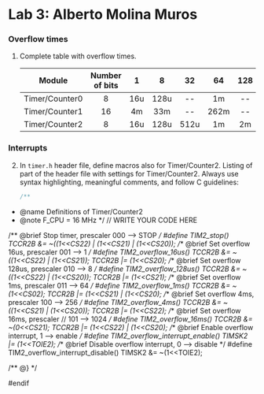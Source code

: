 # Lab 3: Alberto Molina Muros

### Overflow times

1. Complete table with overflow times.

   | **Module** | **Number of bits** | **1** | **8** | **32** | **64** | **128** | **256** | **1024** |
   | :-: | :-: | :-: | :-: | :-: | :-: | :-: | :-: | :-: |
   | Timer/Counter0 | 8  | 16u | 128u | -- | 1m  | -- | 4m  | 16m  |
   | Timer/Counter1 | 16 | 4m  | 33m  | -- | 262m| -- | 1sec| 42sec|
   | Timer/Counter2 | 8  | 16u | 128u |512u| 1m  | 2m | 4m  | 16m  |

### Interrupts

2. In `timer.h` header file, define macros also for Timer/Counter2. Listing of part of the header file with settings for Timer/Counter2. Always use syntax highlighting, meaningful comments, and follow C guidelines:

   ```c
   /**
 * @name  Definitions of Timer/Counter2
 * @note  F_CPU = 16 MHz
 */
// WRITE YOUR CODE HERE

/** @brief Stop timer, prescaler 000 --> STOP */
#define TIM2_stop()           TCCR2B &= ~((1<<CS22) | (1<<CS21) | (1<<CS20));
/** @brief Set overflow 16us, prescaler 001 --> 1 */
#define TIM2_overflow_16us()   TCCR2B &= ~((1<<CS22) | (1<<CS21)); TCCR2B |= (1<<CS20);
/** @brief Set overflow 128us, prescaler 010 --> 8 */
#define TIM2_overflow_128us()  TCCR2B &= ~((1<<CS22) | (1<<CS20)); TCCR2B |= (1<<CS21);
/** @brief Set overflow 1ms, prescaler 011 --> 64 */
#define TIM2_overflow_1ms() TCCR2B &= ~(1<<CS02); TCCR2B |= (1<<CS21) | (1<<CS20);
/** @brief Set overflow 4ms, prescaler 100 --> 256 */
#define TIM2_overflow_4ms()    TCCR2B &= ~((1<<CS21) | (1<<CS20)); TCCR2B |= (1<<CS22);
/** @brief Set overflow 16ms, prescaler // 101 --> 1024 */
#define TIM2_overflow_16ms()    TCCR2B &= ~(0<<CS21); TCCR2B |= (1<<CS22) | (1<<CS20);
/** @brief Enable overflow interrupt, 1 --> enable */
#define TIM2_overflow_interrupt_enable()  TIMSK2 |= (1<<TOIE2);
/** @brief Disable overflow interrupt, 0 --> disable */
#define TIM2_overflow_interrupt_disable() TIMSK2 &= ~(1<<TOIE2);


/** @} */

#endif
